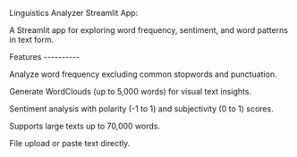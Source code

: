 Linguistics Analyzer Streamlit App:

A Streamlit app for exploring word frequency, sentiment, and word patterns in text form.

Features ----------

Analyze word frequency excluding common stopwords and punctuation.

Generate WordClouds (up to 5,000 words) for visual text insights.

Sentiment analysis with polarity (-1 to 1) and subjectivity (0 to 1) scores.

Supports large texts up to 70,000 words.

File upload or paste text directly.
